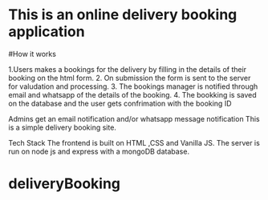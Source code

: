 # This is an online delivery booking application 

#How it works

1.Users makes a bookings for the delivery by filling in the details of their booking on the html form.
2. On submission the form is sent to the server for valudation and processing.
3. The bookings manager is notified through email and whatsapp of the details of the booking.
4. The bookking is saved on the database and the user gets confrimation with the booking ID

Admins get an email notification and/or whatsapp message notification
This is a simple delivery booking site. 

Tech Stack
The frontend is built on HTML ,CSS and Vanilla JS.
The server is run on node js and express with a mongoDB database.
# deliveryBooking
